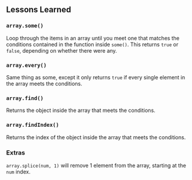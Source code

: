 ## Lessons Learned

### `array.some()`
Loop through the items in an array until you meet one that matches the conditions contained in the function inside `some()`. This returns `true` or `false`, depending on whether there were any.

### `array.every()`
Same thing as some, except it only returns `true` if every single element in the array meets the conditions.

### `array.find()`
Returns the object inside the array that meets the conditions.

### `array.findIndex()`
Returns the index of the object inside the array that meets the conditions.

### Extras
`array.splice(num, 1)` will remove 1 element from the array, starting at the `num` index.